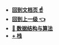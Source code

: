 
* [**回到文档页 ☝**](/README.md)
* [**回到上一级 👈**](/README.md)
* [**🎈 数据结构与算法**](/数据结构与算法/README.md "Stream-数据结构与算法")
* [**+ 栈**](/数据结构与算法/栈/README.md)